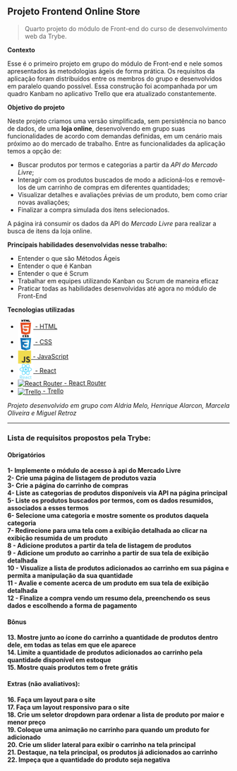 ## Projeto Frontend Online Store

> Quarto projeto do módulo de Front-end do curso de desenvolvimento web da Trybe.

**Contexto**

Esse é o primeiro projeto em grupo do módulo de Front-end e nele somos apresentados às metodologias ágeis de forma prática.
Os requisitos da aplicação foram distribuídos entre os membros do grupo e desenvolvidos em paralelo quando possível.
Essa construção foi acompanhada por um quadro Kanbam no aplicativo Trello que era atualizado constantemente.

**Objetivo do projeto**

Neste projeto criamos uma versão simplificada, sem persistência no banco de dados, de uma **loja online**, desenvolvendo em grupo suas funcionalidades de acordo com demandas definidas, em um cenário mais próximo ao do mercado de trabalho.
Entre as funcionalidades da aplicação temos a opção de:

  - Buscar produtos por termos e categorias a partir da _API do Mercado Livre_;
  - Interagir com os produtos buscados de modo a adicioná-los e removê-los de um carrinho de compras em diferentes quantidades;
  - Visualizar detalhes e avaliações prévias de um produto, bem como criar novas avaliações;
  - Finalizar a compra simulada dos itens selecionados.

A página irá consumir os dados da API do _Mercado Livre_ para realizar a busca de itens da loja online.

**Principais habilidades desenvolvidas nesse trabalho:**

- Entender o que são Métodos Ágeis
- Entender o que é Kanban
- Entender o que é Scrum
- Trabalhar em equipes utilizando Kanban ou Scrum de maneira eficaz
- Praticar todas as habilidades desenvolvidas até agora no módulo de Front-End

**Tecnologias utilizadas**

- <a href="https://www.w3.org/html/"><img src="https://raw.githubusercontent.com/devicons/devicon/master/icons/html5/html5-original-wordmark.svg" title="HTML5" align="center" height="35"/> - HTML</a> 
- <a href="https://www.w3schools.com/css/"><img src="https://raw.githubusercontent.com/devicons/devicon/master/icons/css3/css3-original-wordmark.svg" title="CCS3" align="center" height="35"/> - CSS</a>
- <a href="https://developer.mozilla.org/en-US/docs/Web/JavaScript"><img src="https://raw.githubusercontent.com/devicons/devicon/master/icons/javascript/javascript-original.svg" title="JavaScript" align="center" height="30"/> - JavaScript</a>
- <a href="https://reactjs.org/"><img src="https://raw.githubusercontent.com/devicons/devicon/master/icons/react/react-original-wordmark.svg" title="React" align="center" height="35"/> - React</a>
- <a href="https://reactrouter.com/docs/en/v6/getting-started/overview"><img src="https://reacttraining.com/images/blog/reach-react-router-future.png" title="React Router" align="center" height="30"/> - React Router</a>
- <a href="https://trello.com/"><img src="https://trackingtime.co/wp-content/themes/trackingtime-v4/img/temp/logos/trello.png" title="Trello" height="30" align="center"/>  - Trello</a>

*Projeto desenvolvido em grupo com Aldria Melo, Henrique Alarcon, Marcela Oliveira e Miguel Retroz*

---

### Lista de requisitos propostos pela Trybe:

#### Obrigatórios

**1- Implemente o módulo de acesso à api do Mercado Livre** \
**2- Crie uma página de listagem de produtos vazia** \
**3- Crie a página do carrinho de compras** \
**4- Liste as categorias de produtos disponíveis via API na página principal** \
**5- Liste os produtos buscados por termos, com os dados resumidos, associados a esses termos** \
**6- Selecione uma categoria e mostre somente os produtos daquela categoria** \
**7- Redirecione para uma tela com a exibição detalhada ao clicar na exibição resumida de um produto** \
**8 - Adicione produtos a partir da tela de listagem de produtos** \
**9 - Adicione um produto ao carrinho a partir de sua tela de exibição detalhada** \
**10 - Visualize a lista de produtos adicionados ao carrinho em sua página e permita a manipulação da sua quantidade** \
**11 - Avalie e comente acerca de um produto em sua tela de exibição detalhada** \
**12 - Finalize a compra vendo um resumo dela, preenchendo os seus dados e escolhendo a forma de pagamento**

#### Bônus

**13. Mostre junto ao ícone do carrinho a quantidade de produtos dentro dele, em todas as telas em que ele aparece** \
**14. Limite a quantidade de produtos adicionados ao carrinho pela quantidade disponível em estoque** \
**15. Mostre quais produtos tem o frete grátis**

#### Extras (não avaliativos):

**16. Faça um layout para o site** \
**17. Faça um layout responsivo para o site** \
**18. Crie um seletor dropdown para ordenar a lista de produto por maior e menor preço** \
**19. Coloque uma animação no carrinho para quando um produto for adicionado** \
**20. Crie um slider lateral para exibir o carrinho na tela principal** \
**21. Destaque, na tela principal, os produtos já adicionados ao carrinho** \
**22. Impeça que a quantidade do produto seja negativa**
